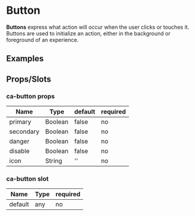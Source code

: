 
# Button

**Buttons** express what action will occur when the user clicks or touches it. Buttons are used to initialize an action, either in the background or foreground of an experience.
## Examples

<CodeSnippet codePenId="bjpOzN"></CodeSnippet>

## Props/Slots

### ca-button props

| Name | Type | default | required |
| ------ | ----------- | ----| --- |
| primary   | Boolean | false | no |
| secondary   | Boolean | false | no |
| danger   | Boolean | false | no |
| disable   | Boolean | false | no |
| icon   | String | '' | no |

### ca-button slot

| Name | Type | required |
| ------ | ----------- | ---- |
| default   | any | no |

